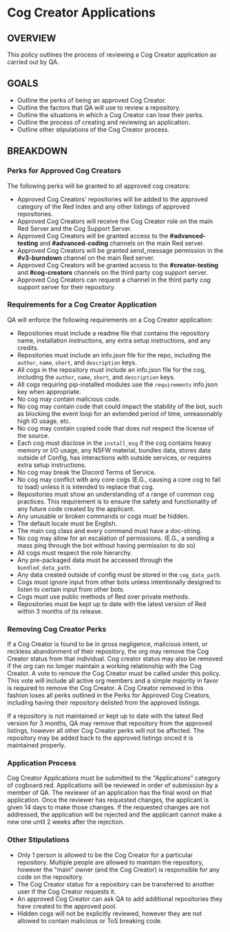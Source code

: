 # Cog Creator Applications

## OVERVIEW
This policy outlines the process of reviewing a Cog Creator application as carried out by QA.


## GOALS
- Outline the perks of being an approved Cog Creator.
- Outline the factors that QA will use to review a repository.
- Outline the situations in which a Cog Creator can lose their perks.
- Outline the process of creating and reviewing an application.
- Outline other stipulations of the Cog Creator process.

## BREAKDOWN

### Perks for Approved Cog Creators
The following perks will be granted to all approved cog creators:

- Approved Cog Creators’ repositories will be added to the approved category of the Red Index and any other listings of approved repositories.
- Approved Cog Creators will receive the Cog Creator role on the main Red Server and the Cog Support Server.
- Approved Cog Creators will be granted access to the **#advanced-testing** and **#advanced-coding** channels on the main Red server.
- Approved Cog Creators will be granted send_message permission in the **#v3-burndown** channel on the main Red server.
- Approved Cog Creators will be granted access to the **#creator-testing** and **#cog-creators** channels on the third party cog support server.
- Approved Cog Creators can request a channel in the third party cog support server for their repository.

### Requirements for a Cog Creator Application
QA will enforce the following requirements on a Cog Creator application:

- Repositories must include a readme file that contains the repository name, installation instructions, any extra setup instructions, and any credits.
- Repositories must include an info.json file for the repo, including the `author`, `name`, `short`, and `description` keys.
- All cogs in the repository must include an info.json file for the cog, including the `author`, `name`, `short`, and `description` keys.
- All cogs requiring pip-installed modules use the `requirements` info.json key when appropriate.
- No cog may contain malicious code.
- No cog may contain code that could impact the stability of the bot, such as blocking the event loop for an extended period of time, unreasonably high IO usage, etc.
- No cog may contain copied code that does not respect the license of the source.
- Each cog must disclose in the `install_msg` if the cog contains heavy memory or I/O usage, any NSFW material, bundles data, stores data outside of Config, has interactions with outside services, or requires extra setup instructions.
- No cog may break the Discord Terms of Service.
- No cog may conflict with any core cogs (E.G., causing a core cog to fail to load) unless it is intended to replace that cog.
- Repositories must show an understanding of a range of common cog practices. This requirement is to ensure the safety and functionality of any future code created by the applicant.
- Any unusable or broken commands or cogs must be hidden.
- The default locale must be English.
- The main cog class and every command must have a doc-string.
- No cog may allow for an escalation of permissions. (E.G., a sending a mass ping through the bot without having permission to do so)
- All cogs must respect the role hierarchy.
- Any pre-packaged data must be accessed through the `bundled_data_path`.
- Any data created outside of config must be stored in the `cog_data_path`.
- Cogs must ignore input from other bots unless intentionally designed to listen to certain input from other bots.
- Cogs must use public methods of Red over private methods.
- Repositories must be kept up to date with the latest version of Red within 3 months of its release.

### Removing Cog Creator Perks
If a Cog Creator is found to be in gross negligence, malicious intent, or reckless abandonment of their repository, the org may remove the Cog Creator status from that individual. Cog creator status may also be removed if the org can no longer maintain a working relationship with the Cog Creator. A vote to remove the Cog Creator must be called under this policy. This vote will include all active org members and a simple majority in favor is required to remove the Cog Creator. A Cog Creator removed in this fashion loses all perks outlined in the Perks for Approved Cog Creators, including having their repository delisted from the approved listings.

If a repository is not maintained or kept up to date with the latest Red version for 3 months, QA may remove that repository from the approved listings, however all other Cog Creator perks will not be affected. The repository may be added back to the approved listings onced it is maintained properly.

### Application Process
Cog Creator Applications must be submitted to the "Applications" category of cogboard.red. Applications will be reviewed in order of submission by a member of QA. The reviewer of an application has the final word on that application. Once the reviewer has requested changes, the applicant is given 14 days to make those changes. If the requested changes are not addressed, the application will be rejected and the applicant cannot make a new one until 2 weeks after the rejection.

### Other Stipulations
- Only 1 person is allowed to be the Cog Creator for a particular repository. Multiple people are allowed to maintain the repository, however the "main" owner (and the Cog Creator) is responsible for any code on the repository.
- The Cog Creator status for a repository can be transferred to another user if the Cog Creator requests it.
- An approved Cog Creator can ask QA to add additional repositories they have created to the approved pool.
- Hidden cogs will not be explicitly reviewed, however they are not allowed to contain malicious or ToS breaking code.

